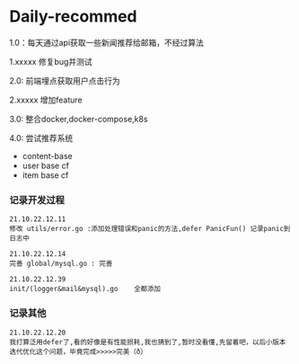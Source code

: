 # Daily-recommed
1.0：每天通过api获取一些新闻推荐给邮箱，不经过算法

1.xxxxx 修复bug并测试

2.0: 前端埋点获取用户点击行为

2.xxxxx 增加feature

3.0: 整合docker,docker-compose,k8s

4.0: 尝试推荐系统
- content-base
- user base cf
- item base cf


### 记录开发过程
```shell
21.10.22.12.11
修改 utils/error.go :添加处理错误和panic的方法,defer PanicFun() 记录panic到日志中 

21.10.22.12.14
完善 global/mysql.go : 完善

21.10.22.12.39
init/(logger&mail&mysql).go    全都添加

```

### 记录其他
```shell
21.10.22.12.20
我打算泛用defer了,看的好像是有性能损耗,我也猜到了,暂时没看懂,先留着吧，以后小版本迭代优化这个问题，毕竟完成>>>>>完美（ð）
```